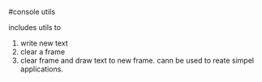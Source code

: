 #console utils

includes utils to 
1. write new text
2. clear a frame
3. clear frame and draw text to new frame.
cann be used to reate simpel applications.
